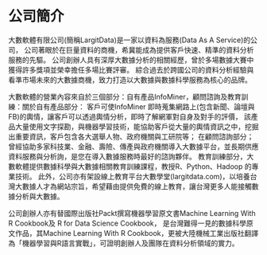 # 公司簡介
  
 大數軟體有限公司(簡稱LargitData)是一家以資料為服務(Data As A Service)的公司，
 公司著眼於在巨量資料的商機，希冀能成為提供客戶快速、精準的資料分析服務的先驅。
 公司創辦人具有深厚大數據分析的相關經歷，曾於多場數據大賽中獲得許多獎項並榮幸擔任多場比賽評審。
 綜合過去於跨國公司的資料分析經驗與看準市場未來的大數據商機，致力打造以大數據與數據科學服務為核心的品牌。  

大數軟體的營業內容來自於三個部分：自有產品InfoMiner，顧問諮詢及教育訓練：關於自有產品部分：
客戶可使InfoMiner 即時蒐集網路上(包含新聞、論壇與FB)的輿情，讓客戶可以透過輿情分析，即時了解網軍對自身及對手的評價，
該產品大量使用文字探勘，與機器學習技術，能協助客戶從大量的輿情資訊之中，挖掘出重要資訊，客戶包含各大選舉人物、政府機關與工研院等；
在顧問諮詢部分；曾經協助多家科技業、金融、壽險、傳產與政府機關導入大數據平台，並長期供應資料服務與分析詢，是您在導入數據服務時最好的諮詢夥伴。
教育訓練部分，大數軟體提供數據科學與大數據相關教育訓練課程，教授R、Python、Hadoop 的專業技術。
此外，公司亦有架設線上教育平台大數學堂(largitdata.com)，以培養台灣大數據人才為網站宗旨，希望藉由提供免費的線上教育，讓台灣更多人能接觸數據分析與大數據。

公司創辦人亦有替國際出版社Packt撰寫機器學習原文書Machine Learning With R Cookbook及 R for Data Science Cookbook，
是台灣難得一見的數據科學原文作品，其Machine Learning With R Cookbook，更被大陸機械工業出版社翻譯為「機器學習與R語言實戰」，可證明創辦人及團隊在資料分析領域的實力。



 
